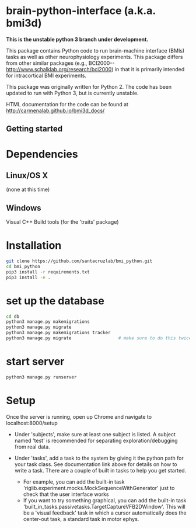 brain-python-interface (a.k.a. bmi3d)
====================================
**This is the unstable python 3 branch under development.** 

This package contains Python code to run brain-machine interface (BMIs) tasks as well as other neurophysiology experiments. This package differs from other similar packages (e.g., BCI2000--http://www.schalklab.org/research/bci2000) in that it is primarily intended for intracortical BMI experiments. 

This package was originally written for Python 2. The code has been updated to run with Python 3, but is currently unstable.

HTML documentation for the code can be found at http://carmenalab.github.io/bmi3d_docs/

Getting started 
---------------
# Dependencies
## Linux/OS X
(none at this time)

## Windows
Visual C++ Build tools (for the 'traits' package)

# Installation
```bash
git clone https://github.com/santacruzlab/bmi_python.git
cd bmi_python
pip3 install -r requirements.txt
pip3 install -e .
```

# set up the database
```bash
cd db
python3 manage.py makemigrations
python3 manage.py migrate
python3 manage.py makemigrations tracker
python3 manage.py migrate                  # make sure to do this twice!
```

# start server
```bash
python3 manage.py runserver
```

# Setup
Once the server is running, open up Chrome and navigate to localhost:8000/setup
- Under 'subjects', make sure at least one subject is listed. A subject named 'test' is recommended for separating exploration/debugging from real data. 
- Under 'tasks', add a task to the system by giving it the python path for your task class. See documentation link above for details on how to write a task. There are a couple of built in tasks to help you get started. 

	- For example, you can add the built-in task 'riglib.experiment.mocks.MockSequenceWithGenerator' just to check that the user interface works
	- If you want to try something graphical, you can add the built-in task 'built_in_tasks.passivetasks.TargetCaptureVFB2DWindow'. This will be a 'visual feedback' task in which a cursor automatically does the center-out task, a standard task in motor ephys. 

